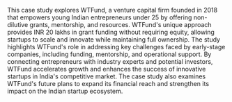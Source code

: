 This case study explores WTFund, a venture capital firm founded in 2018 that empowers young Indian entrepreneurs under 25 by offering non-dilutive grants, mentorship, and resources. WTFund's unique approach provides INR 20 lakhs in grant funding without requiring equity, allowing startups to scale and innovate while maintaining full ownership. The study highlights WTFund's role in addressing key challenges faced by early-stage companies, including funding, mentorship, and operational support. By connecting entrepreneurs with industry experts and potential investors, WTFund accelerates growth and enhances the success of innovative startups in India's competitive market. The case study also examines WTFund's future plans to expand its financial reach and strengthen its impact on the Indian startup ecosystem.
